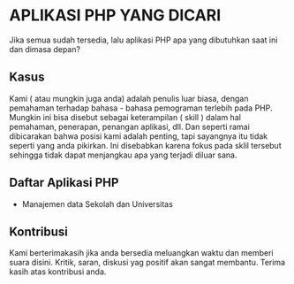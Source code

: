 # APLIKASI PHP YANG DICARI
Jika semua sudah tersedia, lalu aplikasi PHP apa yang dibutuhkan saat ini dan dimasa depan?

## Kasus

Kami ( atau mungkin juga anda) adalah penulis luar biasa, dengan pemahaman terhadap bahasa - bahasa pemograman terlebih pada PHP. Mungkin ini bisa disebut sebagai keterampilan ( skill ) dalam hal pemahaman, penerapan, penangan aplikasi, dll.
Dan seperti ramai dibicarakan bahwa posisi kami adalah penting, tapi sayangnya itu tidak seperti yang anda pikirkan. Ini disebabkan karena fokus pada sklil tersebut sehingga tidak dapat menjangkau apa yang terjadi diluar sana.

## Daftar Aplikasi PHP
- Manajemen data Sekolah dan Universitas

## Kontribusi
Kami berterimakasih jika anda bersedia meluangkan waktu dan memberi suara disini. Kritik, saran, diskusi yag positif akan sangat membantu. Terima kasih atas kontribusi anda.
